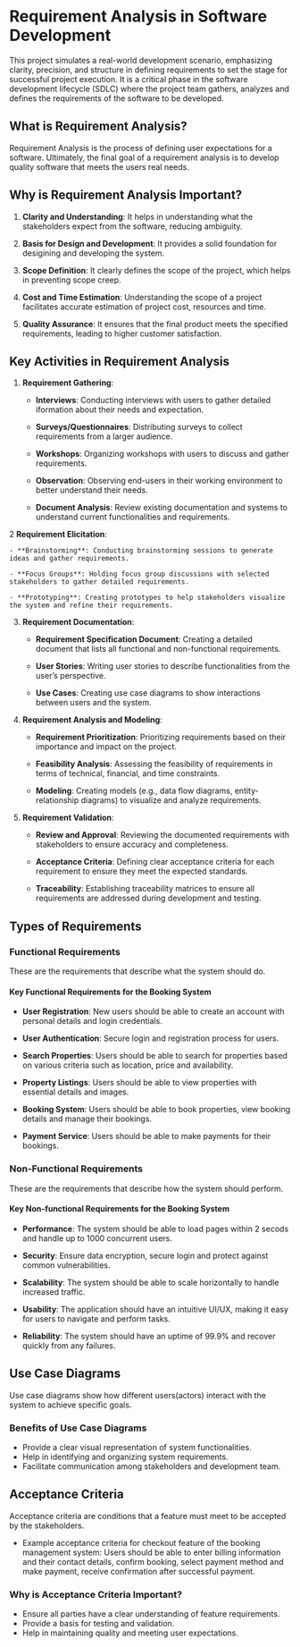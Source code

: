 # Requirement Analysis in Software Development

This project simulates a real-world development scenario, emphasizing clarity, precision, and structure in defining requirements to set the stage for successful project execution. It is a critical phase in the software development lifecycle (SDLC) where the project team gathers, analyzes and defines the requirements of the software to be developed.

## What is Requirement Analysis?

Requirement Analysis is the process of defining user expectations for a software. Ultimately, the final goal of a requirement analysis is to develop quality software that meets the users real needs.

## Why is Requirement Analysis Important?

1. **Clarity and Understanding**: It helps in understanding what the stakeholders expect from the software, reducing ambiguity.

2. **Basis for Design and Development**: It provides a solid foundation for desigining and developing the system.

3. **Scope Definition**: It clearly defines the scope of the project, which helps in preventing scope creep.

4. **Cost and Time Estimation**: Understanding the scope of a project facilitates accurate estimation of project cost, resources and time.

5. **Quality Assurance**: It ensures that the final product meets the specified requirements, leading to higher customer satisfaction.

## Key Activities in Requirement Analysis

1. **Requirement Gathering**:

   - **Interviews**: Conducting interviews with users to gather detailed iformation about their needs and expectation.

   - **Surveys/Questionnaires**: Distributing surveys to collect requirements from a larger audience.

   - **Workshops**: Organizing workshops with users to discuss and gather requirements.

   - **Observation**: Observing end-users in their working environment to better understand their needs.

   - **Document Analysis**: Review existing documentation and systems to understand current functionalities and requirements.

2 **Requirement Elicitation**:

    - **Brainstorming**: Conducting brainstorming sessions to generate ideas and gather requirements.

    - **Focus Groups**: Holding focus group discussions with selected stakeholders to gather detailed requirements.

    - **Prototyping**: Creating prototypes to help stakeholders visualize the system and refine their requirements.

3. **Requirement Documentation**:

   - **Requirement Specification Document**: Creating a detailed document that lists all functional and non-functional requirements.

   - **User Stories**: Writing user stories to describe functionalities from the user’s perspective.

   - **Use Cases**: Creating use case diagrams to show interactions between users and the system.

4. **Requirement Analysis and Modeling**:

   - **Requirement Prioritization**: Prioritizing requirements based on their importance and impact on the project.

   - **Feasibility Analysis**: Assessing the feasibility of requirements in terms of technical, financial, and time constraints.

   - **Modeling**: Creating models (e.g., data flow diagrams, entity-relationship diagrams) to visualize and analyze requirements.

5. **Requirement Validation**:

   - **Review and Approval**: Reviewing the documented requirements with stakeholders to ensure accuracy and completeness.

   - **Acceptance Criteria**: Defining clear acceptance criteria for each requirement to ensure they meet the expected standards.

   - **Traceability**: Establishing traceability matrices to ensure all requirements are addressed during development and testing.

## Types of Requirements

### Functional Requirements

These are the requirements that describe what the system should do.

#### Key Functional Requirements for the Booking System

- **User Registration**: New users should be able to create an account with personal details and login credentials.

- **User Authentication**: Secure login and registration process for users.

- **Search Properties**: Users should be able to search for properties based on various criteria such as location, price and availability.

- **Property Listings**: Users should be able to view properties with essential details and images.

- **Booking System**: Users should be able to book properties, view booking details and manage their bookings.

- **Payment Service**: Users should be able to make payments for their bookings.

### Non-Functional Requirements

These are the requirements that describe how the system should perform.

#### Key Non-functional Requirements for the Booking System

- **Performance**: The system should be able to load pages within 2 secods and handle up to 1000 concurrent users.

- **Security**: Ensure data encryption, secure login and protect against common vulnerabilities.

- **Scalability**: The system should be able to scale horizontally to handle increased traffic.

- **Usability**: The application should have an intuitive UI/UX, making it easy for users to navigate and perform tasks.

- **Reliability**: The system should have an uptime of 99.9% and recover quickly from any failures.

## Use Case Diagrams

Use case diagrams show how different users(actors) interact with the system to achieve specific goals.

### Benefits of Use Case Diagrams

- Provide a clear visual representation of system functionalities.
- Help in identifying and organizing system requirements.
- Facilitate communication among stakeholders and development team.

## Acceptance Criteria

Acceptance criteria are conditions that a feature must meet to be accepted by the stakeholders.

- Example acceptance criteria for checkout feature of the booking management system: Users should be able to enter billing information and their contact details, confirm booking, select payment method and make payment, receive confirmation after successful payment.

### Why is Acceptance Criteria Important?

- Ensure all parties have a clear understanding of feature requirements.
- Provide a basis for testing and validation.
- Help in maintaining quality and meeting user expectations.
